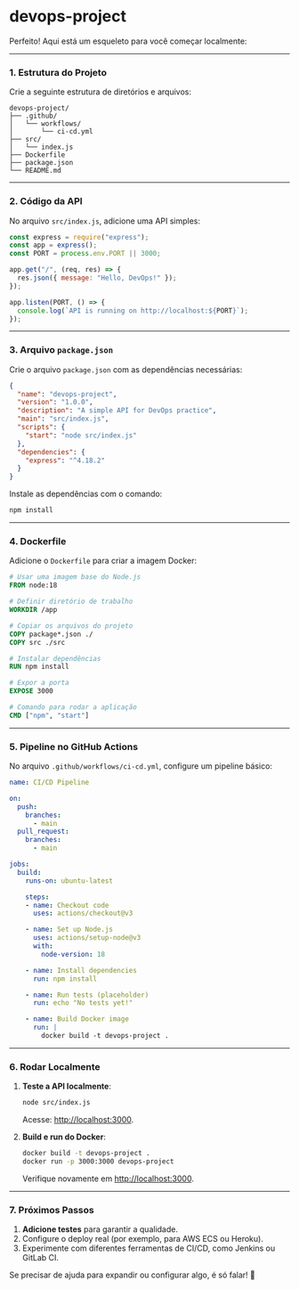 # devops-project
Perfeito! Aqui está um esqueleto para você começar localmente:

---

### **1. Estrutura do Projeto**
Crie a seguinte estrutura de diretórios e arquivos:

```
devops-project/
├── .github/
│   └── workflows/
│       └── ci-cd.yml
├── src/
│   └── index.js
├── Dockerfile
├── package.json
└── README.md
```

---

### **2. Código da API**
No arquivo `src/index.js`, adicione uma API simples:

```javascript
const express = require("express");
const app = express();
const PORT = process.env.PORT || 3000;

app.get("/", (req, res) => {
  res.json({ message: "Hello, DevOps!" });
});

app.listen(PORT, () => {
  console.log(`API is running on http://localhost:${PORT}`);
});
```

---

### **3. Arquivo `package.json`**
Crie o arquivo `package.json` com as dependências necessárias:

```json
{
  "name": "devops-project",
  "version": "1.0.0",
  "description": "A simple API for DevOps practice",
  "main": "src/index.js",
  "scripts": {
    "start": "node src/index.js"
  },
  "dependencies": {
    "express": "^4.18.2"
  }
}
```

Instale as dependências com o comando:

```bash
npm install
```

---

### **4. Dockerfile**
Adicione o `Dockerfile` para criar a imagem Docker:

```dockerfile
# Usar uma imagem base do Node.js
FROM node:18

# Definir diretório de trabalho
WORKDIR /app

# Copiar os arquivos do projeto
COPY package*.json ./
COPY src ./src

# Instalar dependências
RUN npm install

# Expor a porta
EXPOSE 3000

# Comando para rodar a aplicação
CMD ["npm", "start"]
```

---

### **5. Pipeline no GitHub Actions**
No arquivo `.github/workflows/ci-cd.yml`, configure um pipeline básico:

```yaml
name: CI/CD Pipeline

on:
  push:
    branches:
      - main
  pull_request:
    branches:
      - main

jobs:
  build:
    runs-on: ubuntu-latest

    steps:
    - name: Checkout code
      uses: actions/checkout@v3

    - name: Set up Node.js
      uses: actions/setup-node@v3
      with:
        node-version: 18

    - name: Install dependencies
      run: npm install

    - name: Run tests (placeholder)
      run: echo "No tests yet!"

    - name: Build Docker image
      run: |
        docker build -t devops-project .
```

---

### **6. Rodar Localmente**
1. **Teste a API localmente**:
   ```bash
   node src/index.js
   ```
   Acesse: [http://localhost:3000](http://localhost:3000).

2. **Build e run do Docker**:
   ```bash
   docker build -t devops-project .
   docker run -p 3000:3000 devops-project
   ```
   Verifique novamente em [http://localhost:3000](http://localhost:3000).

---

### **7. Próximos Passos**
1. **Adicione testes** para garantir a qualidade.
2. Configure o deploy real (por exemplo, para AWS ECS ou Heroku).
3. Experimente com diferentes ferramentas de CI/CD, como Jenkins ou GitLab CI.

Se precisar de ajuda para expandir ou configurar algo, é só falar! 🚀